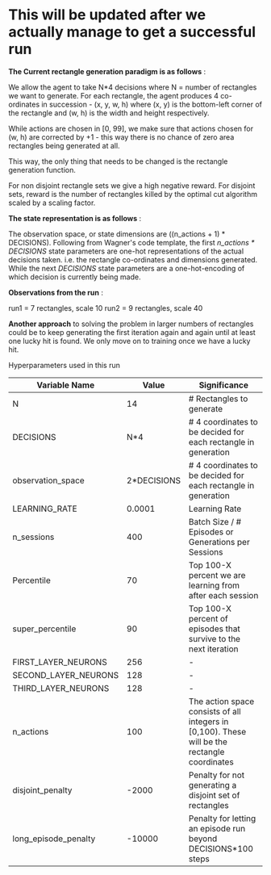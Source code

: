 # This will be updated after we actually manage to get a successful run

**The Current rectangle generation paradigm is as follows** :

We allow the agent to take N*4 decisions where N = number of rectangles we want to generate. For each rectangle, the agent produces 4 co-ordinates in succession - (x, y, w, h) where (x, y) is the bottom-left corner of the rectangle and (w, h) is the width and height respectively. 

While actions are chosen in [0, 99], we make sure that actions chosen for (w, h) are corrected by +1 - this way there is no chance of zero area rectangles being generated at all.

This way, the only thing that needs to be changed is the rectangle generation function.

For non disjoint rectangle sets we give a high negative reward. For disjoint sets, reward is the number of rectangles killed by the optimal cut algorithm scaled by a scaling factor.

**The state representation is as follows** :

The observation space, or state dimensions are ((n_actions + 1) * DECISIONS). Following from Wagner's code template, the first *n_actions * DECISIONS* state parameters are one-hot representations of the actual decisions taken. i.e. the rectangle co-ordinates and dimensions generated. While the next *DECISIONS* state parameters are a one-hot-encoding of which decision is currently being made.

**Observations from the run** :

run1 = 7 rectangles, scale 10
run2 = 9 rectangles, scale 40

**Another approach** to solving the problem in larger numbers of rectangles could be to keep generating the first iteration again and again until at least one lucky hit is found. We only move on to training once we have a lucky hit.

Hyperparameters used in this run

| Variable Name | Value | Significance |
|--|--|--|
| N | 14 | # Rectangles to generate |
| DECISIONS | N*4 | # 4 coordinates to be decided for each rectangle in generation |
 observation_space |  2*DECISIONS | # 4 coordinates to be decided for each rectangle in generation |
| LEARNING_RATE | 0.0001 | Learning Rate |
| n_sessions | 400 | Batch Size / # Episodes or Generations per Sessions |
| Percentile | 70 | Top 100-X percent we are learning from after each session |
| super_percentile | 90 | Top 100-X percent of episodes that survive to the next iteration |
| FIRST_LAYER_NEURONS | 256 | - |
| SECOND_LAYER_NEURONS | 128 | - |
| THIRD_LAYER_NEURONS  | 128 | - |
| n_actions | 100 | The action space consists of all integers in [0,100). These will be the rectangle coordinates |
| disjoint_penalty | -2000 | Penalty for not generating a disjoint set of rectangles |  
| long_episode_penalty | -10000 | Penalty for letting an episode run beyond DECISIONS*100 steps |
